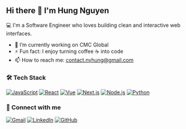 ## Hi there 👋 I'm Hung Nguyen
💻 I'm a Software Engineer who loves building clean and interactive web interfaces.

- 🔭 I’m currently working on CMC Global  
- ⚡ Fun fact: I enjoy turning coffee ☕ into code  
- 📫 How to reach me: contact.nvhung@gmail.com


### 🛠 Tech Stack

[![JavaScript](https://img.shields.io/badge/-JavaScript-F7DF1E?logo=javascript&logoColor=black&style=flat-square)](https://developer.mozilla.org/en-US/docs/Web/JavaScript)
[![React](https://img.shields.io/badge/-React-61DAFB?logo=react&logoColor=white&style=flat-square)](https://reactjs.org)
[![Vue](https://img.shields.io/badge/-Vue.js-4FC08D?logo=vue.js&logoColor=white&style=flat-square)](https://vuejs.org)
[![Next.js](https://img.shields.io/badge/-Next.js-000000?logo=next.js&logoColor=white&style=flat-square)](https://nextjs.org)
[![Node.js](https://img.shields.io/badge/-Node.js-339933?logo=node.js&logoColor=white&style=flat-square)](https://nodejs.org)
[![Python](https://img.shields.io/badge/-Python-3776AB?logo=python&logoColor=white&style=flat-square)](https://www.python.org)


### 🔗 Connect with me

[![Gmail](https://img.shields.io/badge/-Email-D14836?style=flat-square&logo=gmail&logoColor=white)](mailto:contact.nvhung@gmail.com)
[![LinkedIn](https://img.shields.io/badge/-LinkedIn-0077B5?style=flat-square&logo=linkedin&logoColor=white)](https://www.linkedin.com/in/contact-hung/)
[![GitHub](https://img.shields.io/badge/-GitHub-181717?style=flat-square&logo=github&logoColor=white)](https://github.com/hungforce)

<!--
**hnv99/hnv99** is a ✨ _special_ ✨ repository because its `README.md` (this file) appears on your GitHub profile.

Here are some ideas to get you started:

- 🔭 I’m currently working on ...
- 🌱 I’m currently learning ...
- 👯 I’m looking to collaborate on ...
- 🤔 I’m looking for help with ...
- 💬 Ask me about ...
- 📫 How to reach me: ...
- 😄 Pronouns: ...
- ⚡ Fun fact: ...
-->

